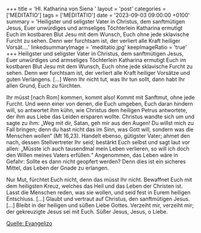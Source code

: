 +++
title = 'Hl. Katharina von Siena  '
layout = 'post'
categories = ['MEDITATIO']
tags = ['MEDITATIO']
date = '2023-09-03 09:00:00 +0100'
summary = 'Heiligster und seligster Vater in Christus, dem sanftmütigen Jesus, Euer unwürdiges und armseliges Töchterlein Katharina ermutigt Euch im kostbaren Blut Jesu mit dem Wunsch, Euch ohne jede sklavische Furcht zu sehen. Denn wer furchtsam ist, der verliert alle Kraft heiliger Vorsät....'
linkedsummaryImage = 'meditatio.jpg'
keepImageRatio = 'true'
+++
Heiligster und seligster Vater in Christus, dem sanftmütigen Jesus, Euer unwürdiges und armseliges Töchterlein Katharina ermutigt Euch im kostbaren Blut Jesu mit dem Wunsch, Euch ohne jede sklavische Furcht zu sehen. Denn wer furchtsam ist, der verliert alle Kraft heiliger Vorsätze und guten Verlangens.<!--more--> […] Wenn Ihr nicht tut, was Ihr tun sollt, dann habt Ihr allen Grund, Euch zu fürchten.

Ihr müsst [nach Rom] kommen, kommt also! Kommt mit Sanftmut, ohne jede Furcht. Und wenn einer von denen, die Euch umgeben, Euch daran hindern will, so antwortet ihm kühn, wie Christus dem heiligen Petrus antwortete, der ihm aus Liebe das Leiden ersparen wollte. Christus wandte sich um und sagte zu ihm: „Weg mit dir, Satan, geh mir aus den Augen! Du willst mich zu Fall bringen; denn du hast nicht das im Sinn, was Gott will, sondern was die Menschen wollen“ (Mt 16,23). Handelt ebenso, gütigster Vater; ahmet den nach, dessen Stellvertreter Ihr seid; bestärkt Euch selbst und sagt laut vor allen: „Müsste ich auch tausendmal mein Leben verlieren, so will ich doch den Willen meines Vaters erfüllen.“ Angenommen, das Leben wäre in Gefahr: Sollte es dann nicht geopfert werden? Denn dies ist ein sicheres Mittel, das Leben der Gnade zu erlangen. 

Nur Mut, fürchtet Euch nicht, denn das müsst Ihr nicht. Bewaffnet Euch mit dem heiligsten Kreuz, welches das Heil und das Leben der Christen ist. Lasst die Menschen reden, was sie wollen, und seid fest in Eurem heiligen Entschluss. […] Glaubt und vertraut auf Christus, den sanftmütigen Jesus. […] Bleibt in der heiligen und süßen Liebe Gottes. Verzeiht mir, verzeiht mir; der gekreuzigte Jesus sei mit Euch. Süßer Jesus, Jesus, o Liebe.





[Quelle: Evangelizo](https://evangeliumtagfuertag.org/DE/gospel)

